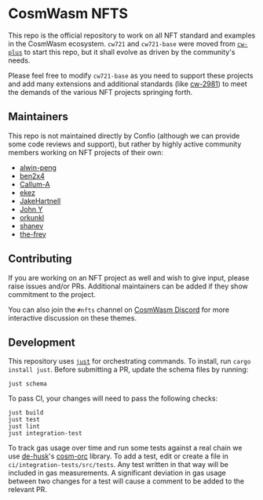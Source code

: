 # CosmWasm NFTS

This repo is the official repository to work on all NFT standard and
examples in the CosmWasm ecosystem. `cw721` and `cw721-base` were
moved from [`cw-plus`](https://github.com/CosmWasm/cw-plus) to start
this repo, but it shall evolve as driven by the community's needs.

Please feel free to modify `cw721-base` as you need to support these
projects and add many extensions and additional standards (like
[cw-2981](https://github.com/CosmWasm/cw-plus/pull/414)) to meet the
demands of the various NFT projects springing forth.

## Maintainers

This repo is not maintained directly by Confio (although we can
provide some code reviews and support), but rather by highly active
community members working on NFT projects of their own:

* [alwin-peng](https://github.com/alwin-peng)
* [ben2x4](https://github.com/ben2x4)
* [Callum-A](https://github.com/Callum-A)
* [ekez](https://github.com/ezekiiel)
* [JakeHartnell](https://github.com/JakeHartnell)
* [John Y](https://github.com/yubrew)
* [orkunkl](https://github.com/orkunkl)
* [shanev](https://github.com/shanev)
* [the-frey](https://github.com/the-frey)

## Contributing

If you are working on an NFT project as well and wish to give input,
please raise issues and/or PRs.  Additional maintainers can be added
if they show commitment to the project.

You can also join the `#nfts` channel on [CosmWasm
Discord](https://docs.cosmwasm.com/chat) for more interactive
discussion on these themes.

## Development

This repository uses [`just`](https://github.com/casey/just) for
orchestrating commands. To install, run `cargo install just`. Before
submitting a PR, update the schema files by running:

```
just schema
```

To pass CI, your changes will need to pass the following checks:

```
just build
just test
just lint
just integration-test
```

To track gas usage over time and run some tests against a real chain
we use [de-husk](https://github.com/de-husk)'s
[cosm-orc](https://github.com/de-husk/cosm-orc) library. To add a
test, edit or create a file in `ci/integration-tests/src/tests`. Any
test written in that way will be included in gas measurements. A
significant deviation in gas usage between two changes for a test will
cause a comment to be added to the relevant PR.

